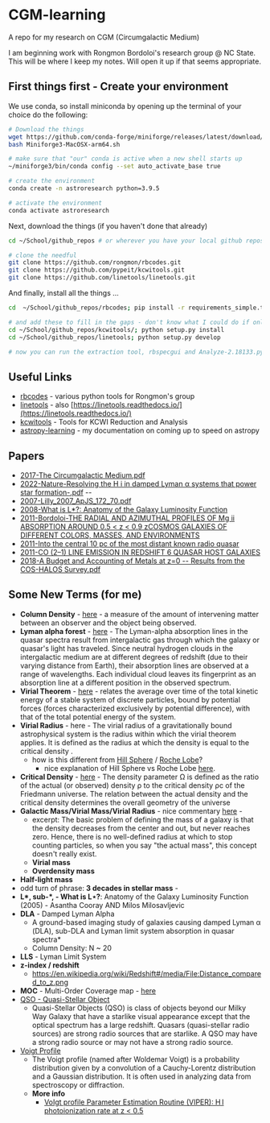 # CGM-learning

A repo for my research on CGM (Circumgalactic Medium)

I am beginning work with Rongmon Bordoloi's research group @ NC State.  This will be where I keep my notes. Will open it up if that seems appropriate.

## First things first - Create your environment

We use conda, so install miniconda by opening up the terminal of your choice do the following:

```sh
# Download the things
wget https://github.com/conda-forge/miniforge/releases/latest/download/Miniforge3-MacOSX-arm64.sh
bash Miniforge3-MacOSX-arm64.sh

# make sure that "our" conda is active when a new shell starts up
~/miniforge3/bin/conda config --set auto_activate_base true

# create the environment
conda create -n astroresearch python=3.9.5

# activate the environment
conda activate astroresearch
```

<!-- I have switch allegences from conda over to simple venv (built into python distro) to minimize the number of competing environments I have on my machine.

```sh
python3 -m venv ~/venvs/astroresearch
source ~/venvs/astroresearch/bin/activate
``` -->

Next, download the things (if you haven't done that already)

```sh
cd ~/School/github_repos # or wherever you have your local github repos

# clone the needful
git clone https://github.com/rongmon/rbcodes.git
git clone https://github.com/pypeit/kcwitools.git
git clone https://github.com/linetools/linetools.git
```

And finally, install all the things ...

```sh
cd  ~/School/github_repos/rbcodes; pip install -r requirements_simple.txt

# and add these to fill in the gaps - don't know what I could do if online tools depend on these libraries... they need to be installable via pip/conda but aren't yet
cd ~/School/github_repos/kcwitools/; python setup.py install
cd ~/School/github_repos/linetools; python setup.py develop

# now you can run the extraction tool, rbspecgui and Analyze-2.18133.py (which depends on astropy, kcwitools and linetools)
```

## Useful Links

* [rbcodes](https://github.com/rongmon/rbcodes) - various python tools for Rongmon's group
* [linetools](https://github.com/linetools/linetools) - also [https://linetools.readthedocs.io/](https://linetools.readthedocs.io/)
* [kcwitools](https://github.com/pypeit/kcwitools) - Tools for KCWI Reduction and Analysis
* [astropy-learning](https://github.com/jerichoBob/astropy-learning) - my documentation on coming up to speed on astropy 

## Papers

* [2017-The Circumgalactic Medium.pdf](https://www.annualreviews.org/doi/abs/10.1146/annurev-astro-091916-055240)
* [2022-Nature-Resolving the H i in damped Lyman α systems that power star formation-.pdf](https://www.nature.com/articles/s41586-022-04616-1)
--
* [2007-Lilly_2007_ApJS_172_70.pdf](https://iopscience.iop.org/article/10.1086/516589)
* [2008-What is L*?: Anatomy of the Galaxy Luminosity Function
](https://arxiv.org/abs/astro-ph/0504580)
* [2011-Bordoloi-THE RADIAL AND AZIMUTHAL PROFILES OF Mg ii ABSORPTION AROUND 0.5 < z < 0.9 zCOSMOS GALAXIES OF DIFFERENT COLORS, MASSES, AND ENVIRONMENTS](http://iopscience.iop.org/article/10.1088/0004-637X/743/1/10/pdf)
* [2011-Into the central 10 pc of the most distant known radio quasar](https://www.aanda.org/articles/aa/abs/2011/07/aa17341-11/aa17341-11.html)
* [2011-CO (2–1) LINE EMISSION IN REDSHIFT 6 QUASAR HOST GALAXIES](https://iopscience.iop.org/article/10.1088/2041-8205/739/1/L34)
* [2018-A Budget and Accounting of Metals at z=0 -- Results from the COS-HALOS Survey.pdf](https://ui.adsabs.harvard.edu/abs/2014ApJ...786...54P/abstract)

## Some New Terms (for me)

* **Column Density** - [here](https://astronomy.swin.edu.au/cosmos/C/Column+Density) - a measure of the amount of intervening matter between an observer and the object being observed.
* **Lyman alpha forest** - [here](https://en.wikipedia.org/wiki/Lyman-alpha_forest) - The Lyman-alpha absorption lines in the quasar spectra result from intergalactic gas through which the galaxy or quasar's light has traveled. Since neutral hydrogen clouds in the intergalactic medium are at different degrees of redshift (due to their varying distance from Earth), their absorption lines are observed at a range of wavelengths. Each individual cloud leaves its fingerprint as an absorption line at a different position in the observed spectrum.
* **Virial Theorem** - [here](https://en.wikipedia.org/wiki/Virial_theorem) -   relates the average over time of the total kinetic energy of a stable system of discrete particles, bound by potential forces (forces characterized exclusively by potential difference), with that of the total potential energy of the system.
* **Virial Radius** - here - The virial radius of a gravitationally bound astrophysical system is the radius within which the virial theorem applies. It is defined as the radius at which the density is equal to the critical density .
  * how is this different from [Hill Sphere](https://en.wikipedia.org/wiki/Hill_sphere) / [Roche Lobe](https://en.wikipedia.org/wiki/Roche_lobe)?
    * nice explanation of Hill Sphere vs Roche Lobe [here](https://astronomy.stackexchange.com/questions/47907/whats-the-difference-between-the-roche-lobe-and-roche-sphere).
* **Critical Density** - [here](https://en.wikipedia.org/wiki/Friedmann_equations#Density_parameter) - The density parameter Ω is defined as the ratio of the actual (or observed) density ρ to the critical density ρc of the Friedmann universe. The relation between the actual density and the critical density determines the overall geometry of the universe
* **Galactic Mass/Virial Mass/Virial Radius** - nice commentary [here](https://physics.stackexchange.com/questions/406867/intuitive-understanding-of-the-virial-radius-mass) - 
  * excerpt: The basic problem of defining the mass of a galaxy is that the density decreases from the center and out, but never reaches zero. Hence, there is no well-defined radius at which to stop counting particles, so when you say "the actual mass", this concept doesn't really exist.
  * **Virial mass**
  * **Overdensity mass**
* **Half-light mass**
* odd turn of phrase: **3 decades in stellar mass** - 
* **L\*, sub-\*, - What is L⋆?**: Anatomy of the Galaxy Luminosity Function (2005) - Asantha Cooray AND Milos Milosavljevic 
* **DLA** - Damped Lyman Alpha
  * A ground-based imaging study of galaxies causing damped Lyman α (DLA), sub-DLA and Lyman limit system absorption in quasar spectra*
  * Column Density: N ~ 20
* **LLS** - Lyman Limit System
* **z-index / redshift**
  * https://en.wikipedia.org/wiki/Redshift#/media/File:Distance_compared_to_z.png
* **MOC** - Multi-Order Coverage map - [here](https://ivoa.net/documents/MOC/)
* [QSO - Quasi-Stellar Object](http://www.stargazing.net/david/qso/index.html#:~:text=Quasi%2DStellar%20Objects%20(QSO)%20is%20class%20of%20objects%20beyond,radio%20sources%20that%20are%20starlike.)
  * Quasi-Stellar Objects (QSO) is class of objects beyond our Milky Way Galaxy that have a starlike visual appearance except that the optical spectrum has a large redshift. Quasars (quasi-stellar radio sources) are strong radio sources that are starlike. A QSO may have a strong radio source or may not have a strong radio source.
* [Voigt Profile](https://en.wikipedia.org/wiki/Voigt_profile)
  * The Voigt profile (named after Woldemar Voigt) is a probability distribution given by a convolution of a Cauchy-Lorentz distribution and a Gaussian distribution. It is often used in analyzing data from spectroscopy or diffraction.
  * **More info**
    * [VoIgt profile Parameter Estimation Routine (VIPER): H I photoionization rate at z < 0.5](https://academic.oup.com/mnras/article/467/3/3172/3062531)
